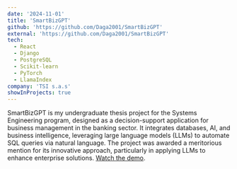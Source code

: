 ```yaml
---
date: '2024-11-01'
title: 'SmartBizGPT'
github: 'https://github.com/Daga2001/SmartBizGPT'
external: 'https://github.com/Daga2001/SmartBizGPT'
tech:
  - React
  - Django
  - PostgreSQL
  - Scikit-learn
  - PyTorch
  - LlamaIndex
company: 'TSI s.a.s'
showInProjects: true
---
```


SmartBizGPT is my undergraduate thesis project for the Systems Engineering program, designed as a decision-support application for business management in the banking sector. It integrates databases, AI, and business intelligence, leveraging large language models (LLMs) to automate SQL queries via natural language. The project was awarded a meritorious mention for its innovative approach, particularly in applying LLMs to enhance enterprise solutions. [Watch the demo](https://youtu.be/OyNh1BEjneg).
